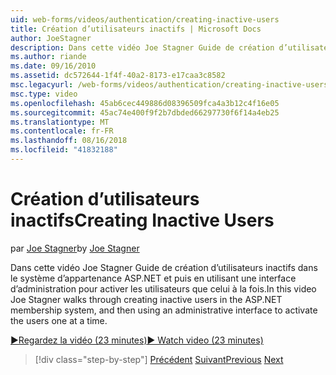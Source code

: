 ```yaml
---
uid: web-forms/videos/authentication/creating-inactive-users
title: Création d’utilisateurs inactifs | Microsoft Docs
author: JoeStagner
description: Dans cette vidéo Joe Stagner Guide de création d’utilisateurs inactifs dans le système d’appartenance ASP.NET et puis en utilisant une interface d’administration pour activer les utilisateurs un...
ms.author: riande
ms.date: 09/16/2010
ms.assetid: dc572644-1f4f-40a2-8173-e17caa3c8582
msc.legacyurl: /web-forms/videos/authentication/creating-inactive-users
msc.type: video
ms.openlocfilehash: 45ab6cec449886d08396509fca4a3b12c4f16e05
ms.sourcegitcommit: 45ac74e400f9f2b7dbded66297730f6f14a4eb25
ms.translationtype: MT
ms.contentlocale: fr-FR
ms.lasthandoff: 08/16/2018
ms.locfileid: "41832188"
---
```

<a name="creating-inactive-users"></a><span data-ttu-id="1ab25-103">Création d’utilisateurs inactifs</span><span class="sxs-lookup"><span data-stu-id="1ab25-103">Creating Inactive Users</span></span>
====================
<span data-ttu-id="1ab25-104">par [Joe Stagner](https://github.com/JoeStagner)</span><span class="sxs-lookup"><span data-stu-id="1ab25-104">by [Joe Stagner](https://github.com/JoeStagner)</span></span>

<span data-ttu-id="1ab25-105">Dans cette vidéo Joe Stagner Guide de création d’utilisateurs inactifs dans le système d’appartenance ASP.NET et puis en utilisant une interface d’administration pour activer les utilisateurs que celui à la fois.</span><span class="sxs-lookup"><span data-stu-id="1ab25-105">In this video Joe Stagner walks through creating inactive users in the ASP.NET membership system, and then using an administrative interface to activate the users one at a time.</span></span>

[<span data-ttu-id="1ab25-106">&#9654;Regardez la vidéo (23 minutes)</span><span class="sxs-lookup"><span data-stu-id="1ab25-106">&#9654; Watch video (23 minutes)</span></span>](https://channel9.msdn.com/Blogs/ASP-NET-Site-Videos/creating-inactive-users)

> [!div class="step-by-step"]
> <span data-ttu-id="1ab25-107">[Précédent](simple-web-service-authentication.md)
> [Suivant](sql-injection-defense.md)</span><span class="sxs-lookup"><span data-stu-id="1ab25-107">[Previous](simple-web-service-authentication.md)
[Next](sql-injection-defense.md)</span></span>

